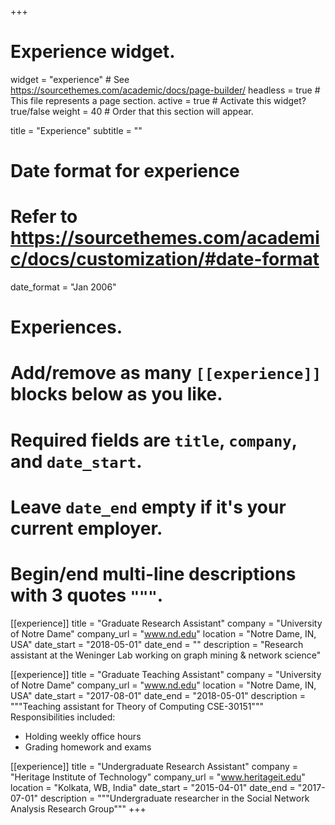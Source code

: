 +++
# Experience widget.
widget = "experience"  # See https://sourcethemes.com/academic/docs/page-builder/
headless = true  # This file represents a page section.
active = true  # Activate this widget? true/false
weight = 40  # Order that this section will appear.

title = "Experience"
subtitle = ""

# Date format for experience
#   Refer to https://sourcethemes.com/academic/docs/customization/#date-format
date_format = "Jan 2006"

# Experiences.
#   Add/remove as many `[[experience]]` blocks below as you like.
#   Required fields are `title`, `company`, and `date_start`.
#   Leave `date_end` empty if it's your current employer.
#   Begin/end multi-line descriptions with 3 quotes `"""`.
[[experience]]
  title = "Graduate Research Assistant"
  company = "University of Notre Dame"
  company_url = "www.nd.edu"
  location = "Notre Dame, IN, USA"
  date_start = "2018-05-01"
  date_end = ""
  description = "Research assistant at the Weninger Lab working on graph mining & network science"
  
[[experience]]
  title = "Graduate Teaching Assistant"
  company = "University of Notre Dame"
  company_url = "www.nd.edu"
  location = "Notre Dame, IN, USA"
  date_start = "2017-08-01"
  date_end = "2018-05-01"
  description = """Teaching assistant for Theory of Computing CSE-30151"""
  Responsibilities included:
  * Holding weekly office hours
  * Grading homework and exams

[[experience]]
  title = "Undergraduate Research Assistant"
  company = "Heritage Institute of Technology"
  company_url = "www.heritageit.edu"
  location = "Kolkata, WB, India"
  date_start = "2015-04-01"
  date_end = "2017-07-01"
  description = """Undergraduate researcher in the Social Network Analysis Research Group"""
+++
